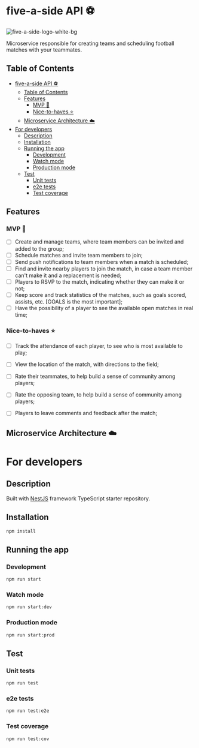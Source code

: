 # five-a-side API ⚽️

![five-a-side-logo-white-bg](https://i.imgur.com/mBFnoZ9.png)

Microservice responsible for creating teams and scheduling football matches with your teammates.

## Table of Contents
- [five-a-side API ⚽️](#five-a-side-api-️)
  - [Table of Contents](#table-of-contents)
  - [Features](#features)
    - [MVP 🚀](#mvp-)
    - [Nice-to-haves ⭐](#nice-to-haves-)
  - [Microservice Architecture ☁️](#microservice-architecture-️)
- [For developers](#for-developers)
  - [Description](#description)
  - [Installation](#installation)
  - [Running the app](#running-the-app)
    - [Development](#development)
    - [Watch mode](#watch-mode)
    - [Production mode](#production-mode)
  - [Test](#test)
    - [Unit tests](#unit-tests)
    - [e2e tests](#e2e-tests)
    - [Test coverage](#test-coverage)

## Features

### MVP 🚀

- [ ] Create and manage teams, where team members can be invited and added to the group;
- [ ] Schedule matches and invite team members to join;
- [ ] Send push notifications to team members when a match is scheduled;
- [ ] Find and invite nearby players to join the match, in case a team member can't make it and a replacement is needed;
- [ ] Players to RSVP to the match, indicating whether they can make it or not;
- [ ] Keep score and track statistics of the matches, such as goals scored, assists, etc. [GOALS is the most important];
- [ ] Have the possibility of a player to see the available open matches in real time;

### Nice-to-haves ⭐

- [ ] Track the attendance of each player, to see who is most available to play;
- [ ] View the location of the match, with directions to the field;
- [ ] Rate their teammates, to help build a sense of community among players;
- [ ] Rate the opposing team, to help build a sense of community among players;
- [ ] Players to leave comments and feedback after the match;


## Microservice Architecture ☁️

# For developers
## Description

Built with [NestJS](https://github.com/nestjs/nest) framework TypeScript starter repository.

## Installation

```bash
npm install
```

## Running the app

### Development
```bash
npm run start
```

### Watch mode
```bash
npm run start:dev
```

### Production mode
```bash
npm run start:prod
```

## Test

### Unit tests
```bash
npm run test
```

### e2e tests
```bash
npm run test:e2e
```

### Test coverage
```bash
npm run test:cov
```
